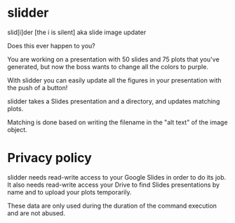 # slidder

slid[i]der [the i is silent] aka slide image updater

Does this ever happen to you?

You are working on a presentation with 50 slides and 75 plots that you've generated,
but now the boss wants to change all the colors to purple.

With slidder you can easily update all the figures in your presentation with the push of a button!

slidder takes a Slides presentation and a directory, and updates matching plots.

Matching is done based on writing the filename in the "alt text" of the image object.


# Privacy policy

slidder needs read-write access to your Google Slides in order to do its job.
It also needs read-write access your Drive to find Slides presentations by name and to upload
your plots temporarily.

These data are only used during the duration of the command execution and are not abused.
